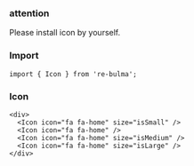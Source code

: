   ### attention
  
  Please install icon by yourself.

  ### Import
  
  `import { Icon } from 're-bulma';`
  
  ### Icon

    <div>
      <Icon icon="fa fa-home" size="isSmall" />
      <Icon icon="fa fa-home" />
      <Icon icon="fa fa-home" size="isMedium" />
      <Icon icon="fa fa-home" size="isLarge" />
    </div>
